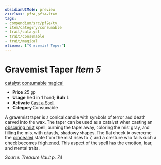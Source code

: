 ```yaml
---
obsidianUIMode: preview
cssclass: pf2e,pf2e-item
tags:
- compendium/src/pf2e/tv
- item/category/consumable
- trait/catalyst
- trait/consumable
- trait/magical
aliases: ["Gravemist Taper"]
---
```

# Gravemist Taper *Item 5*  
[catalyst](rules/traits/catalyst-som.md)  [consumable](rules/traits/consumable.md)  [magical](rules/traits/magical.md)  

- **Price** 25 gp
- **Usage** held in 1 hand; **Bulk** L
- **Activate** [Cast a Spell](rules/actions/cast-a-spell.md)
- **Category** Consumable

A gravemist taper is a conical candle with symbols of terror and death carved into the wax. The taper can be used as a catalyst when casting an [obscuring mist](compendium/spells/obscuring-mist.md) spell, burning the taper away, coloring the mist gray, and filling the mist with ghastly, shadowy shapes. The flat check to overcome the [concealed](rules/conditions.md#Concealed) state from the mist rises to 7, and a creature who fails such a check becomes [frightened](rules/conditions.md#Frightened). This aspect of the spell has the emotion, [fear](rules/traits/fear.md), and [mental](rules/traits/mental.md) traits.

*Source: Treasure Vault p. 74*
